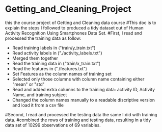 # Getting_and_Cleaning_Project
this the course project of Getting and Cleaning data course
#This doc is to explain the steps I followed to produced a tidy dataset out of Human Activity Recognition Using Smartphones Data Set.
#First, I read and processed the training data as follow:
* Read training labels in ("train/y_train.txt")   
* Read activity labels in ("./activity_labels.txt")
* Merged them together
* Read the training data in ("train/x_train.txt")
* Read the features in ("./features.txt")
* Set Features as the column names of training set
* Selected only those columns with column name containing either "mean" or "std"
* Read and added extra columns to the training data: activity ID, Activity Name, and training subject
* Changed the column names manually to a readable discriptive version and load it from a csv file 

#Second, I read and processed the testing data the same I did with training data.
#combined the rows of training and testing data, resulting in a tidy data set of 10299 observations of 69 variables. 

